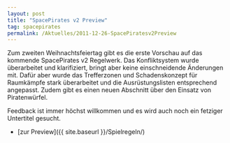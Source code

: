```yaml
---
layout: post
title: "SpacePirates v2 Preview"
tag: spacepirates
permalink: /Aktuelles/2011-12-26-SpacePiratesv2Preview
---
```


Zum zweiten Weihnachtsfeiertag gibt es die erste Vorschau auf das kommende SpacePirates v2 Regelwerk. Das Konfliktsystem wurde überarbeitet und klarifiziert, bringt aber keine einschneidende Änderungen mit. Dafür aber wurde das Trefferzonen und Schadenskonzept für Raumkämpfe stark überarbeitet und die Ausrüstungslisten entsprechend angepasst. Zudem gibt es einen neuen Abschnitt über den Einsatz von Piratenwürfel.

Feedback ist immer höchst willkommen und es wird auch noch ein fetziger Untertitel gesucht.

- [zur Preview]({{ site.baseurl }}/Spielregeln/)
